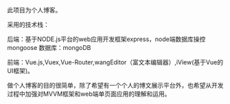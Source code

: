 此项目为个人博客。

采用的技术栈：

后端：基于NODE.js平台的web应用开发框架express，node端数据库操控mongoose
数据库：mongoDB

前端：Vue.js,Vuex,Vue-Router,wangEditor（富文本编辑器）,iView(基于Vue的UI框架)。

做个人博客的目的很简单，除了希望有一个个人的博文展示平台外，也希望从开发过程中加强对MVVM框架和web端单页面应用的理解和运用。
